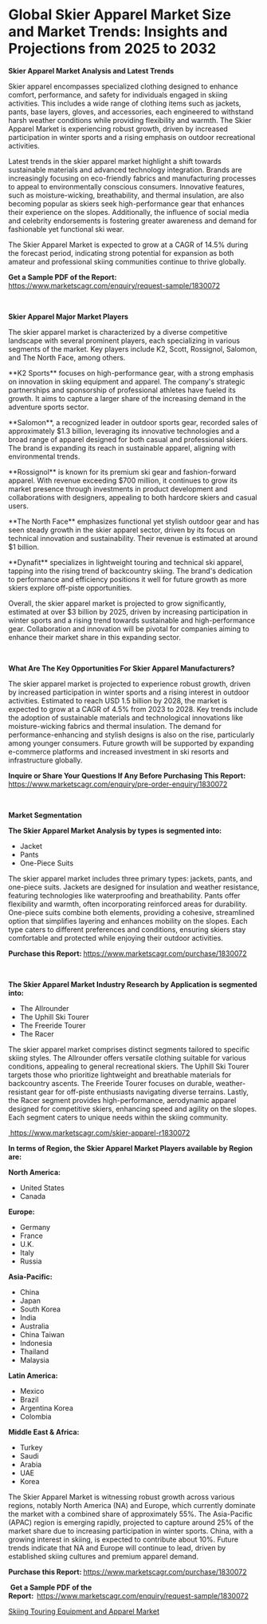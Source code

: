 <p><h1>Global Skier Apparel Market Size and Market Trends: Insights and Projections from 2025 to 2032</h1></p><p><strong>Skier Apparel Market Analysis and Latest Trends</strong></p>
<p><p>Skier apparel encompasses specialized clothing designed to enhance comfort, performance, and safety for individuals engaged in skiing activities. This includes a wide range of clothing items such as jackets, pants, base layers, gloves, and accessories, each engineered to withstand harsh weather conditions while providing flexibility and warmth. The Skier Apparel Market is experiencing robust growth, driven by increased participation in winter sports and a rising emphasis on outdoor recreational activities.</p><p>Latest trends in the skier apparel market highlight a shift towards sustainable materials and advanced technology integration. Brands are increasingly focusing on eco-friendly fabrics and manufacturing processes to appeal to environmentally conscious consumers. Innovative features, such as moisture-wicking, breathability, and thermal insulation, are also becoming popular as skiers seek high-performance gear that enhances their experience on the slopes. Additionally, the influence of social media and celebrity endorsements is fostering greater awareness and demand for fashionable yet functional ski wear.</p><p>The Skier Apparel Market is expected to grow at a CAGR of 14.5% during the forecast period, indicating strong potential for expansion as both amateur and professional skiing communities continue to thrive globally.</p></p>
<p><strong>Get a Sample PDF of the Report:&nbsp;</strong> <a href="https://www.marketscagr.com/enquiry/request-sample/1830072?utm_campaign=1999&utm_medium=2&utm_source=Github&utm_content=ia&utm_term=09022025&utm_id=skier-apparel">https://www.marketscagr.com/enquiry/request-sample/1830072</a></p>
<p>&nbsp;</p>
<p><strong>Skier Apparel Major Market Players</strong></p>
<p><p>The skier apparel market is characterized by a diverse competitive landscape with several prominent players, each specializing in various segments of the market. Key players include K2, Scott, Rossignol, Salomon, and The North Face, among others.</p><p>**K2 Sports** focuses on high-performance gear, with a strong emphasis on innovation in skiing equipment and apparel. The company's strategic partnerships and sponsorship of professional athletes have fueled its growth. It aims to capture a larger share of the increasing demand in the adventure sports sector.</p><p>**Salomon**, a recognized leader in outdoor sports gear, recorded sales of approximately $1.3 billion, leveraging its innovative technologies and a broad range of apparel designed for both casual and professional skiers. The brand is expanding its reach in sustainable apparel, aligning with environmental trends.</p><p>**Rossignol** is known for its premium ski gear and fashion-forward apparel. With revenue exceeding $700 million, it continues to grow its market presence through investments in product development and collaborations with designers, appealing to both hardcore skiers and casual users.</p><p>**The North Face** emphasizes functional yet stylish outdoor gear and has seen steady growth in the skier apparel sector, driven by its focus on technical innovation and sustainability. Their revenue is estimated at around $1 billion.</p><p>**Dynafit** specializes in lightweight touring and technical ski apparel, tapping into the rising trend of backcountry skiing. The brand's dedication to performance and efficiency positions it well for future growth as more skiers explore off-piste opportunities.</p><p>Overall, the skier apparel market is projected to grow significantly, estimated at over $3 billion by 2025, driven by increasing participation in winter sports and a rising trend towards sustainable and high-performance gear. Collaboration and innovation will be pivotal for companies aiming to enhance their market share in this expanding sector.</p></p>
<p>&nbsp;</p>
<p><strong>What Are The Key Opportunities For Skier Apparel Manufacturers?</strong></p>
<p><p>The skier apparel market is projected to experience robust growth, driven by increased participation in winter sports and a rising interest in outdoor activities. Estimated to reach USD 1.5 billion by 2028, the market is expected to grow at a CAGR of 4.5% from 2023 to 2028. Key trends include the adoption of sustainable materials and technological innovations like moisture-wicking fabrics and thermal insulation. The demand for performance-enhancing and stylish designs is also on the rise, particularly among younger consumers. Future growth will be supported by expanding e-commerce platforms and increased investment in ski resorts and infrastructure globally.</p></p>
<p><strong>Inquire or Share Your Questions If Any Before Purchasing This Report:</strong> <a href="https://www.marketscagr.com/enquiry/pre-order-enquiry/1830072?utm_campaign=1999&utm_medium=2&utm_source=Github&utm_content=ia&utm_term=09022025&utm_id=skier-apparel">https://www.marketscagr.com/enquiry/pre-order-enquiry/1830072</a></p>
<p>&nbsp;</p>
<p><strong>Market Segmentation</strong></p>
<p><strong>The Skier Apparel Market Analysis by types is segmented into:</strong></p>
<p><ul><li>Jacket</li><li>Pants</li><li>One-Piece Suits</li></ul></p>
<p><p>The skier apparel market includes three primary types: jackets, pants, and one-piece suits. Jackets are designed for insulation and weather resistance, featuring technologies like waterproofing and breathability. Pants offer flexibility and warmth, often incorporating reinforced areas for durability. One-piece suits combine both elements, providing a cohesive, streamlined option that simplifies layering and enhances mobility on the slopes. Each type caters to different preferences and conditions, ensuring skiers stay comfortable and protected while enjoying their outdoor activities.</p></p>
<p><strong>Purchase this Report:&nbsp;</strong><a href="https://www.marketscagr.com/purchase/1830072?utm_campaign=1999&utm_medium=2&utm_source=Github&utm_content=ia&utm_term=09022025&utm_id=skier-apparel">https://www.marketscagr.com/purchase/1830072</a></p>
<p>&nbsp;</p>
<p><strong>The Skier Apparel Market Industry Research by Application is segmented into:</strong></p>
<p><ul><li>The Allrounder</li><li>The Uphill Ski Tourer</li><li>The Freeride Tourer</li><li>The Racer</li></ul></p>
<p><p>The skier apparel market comprises distinct segments tailored to specific skiing styles. The Allrounder offers versatile clothing suitable for various conditions, appealing to general recreational skiers. The Uphill Ski Tourer targets those who prioritize lightweight and breathable materials for backcountry ascents. The Freeride Tourer focuses on durable, weather-resistant gear for off-piste enthusiasts navigating diverse terrains. Lastly, the Racer segment provides high-performance, aerodynamic apparel designed for competitive skiers, enhancing speed and agility on the slopes. Each segment caters to unique needs within the skiing community.</p></p>
<p><a href="https://www.marketscagr.com/skier-apparel-r1830072?utm_campaign=1999&utm_medium=2&utm_source=Github&utm_content=ia&utm_term=09022025&utm_id=skier-apparel">&nbsp;https://www.marketscagr.com/skier-apparel-r1830072</a></p>
<p><strong>In terms of Region, the Skier Apparel Market Players available by Region are:</strong></p>
<p>
    <p> <strong> North America: </strong>
        <ul>
            <li>United States</li>
            <li>Canada</li>
        </ul>
        </p> 
    <p> <strong> Europe: </strong>
        <ul>
            <li>Germany</li>
            <li>France</li>
            <li>U.K.</li>
            <li>Italy</li>
            <li>Russia</li>
        </ul>
        </p> 
    <p> <strong> Asia-Pacific: </strong>
        <ul>
            <li>China</li>
            <li>Japan</li>
            <li>South Korea</li>
            <li>India</li>
            <li>Australia</li>
            <li>China Taiwan</li>
            <li>Indonesia</li>
            <li>Thailand</li>
            <li>Malaysia</li>
        </ul>
        </p> 
    <p> <strong> Latin America: </strong>
        <ul>
            <li>Mexico</li>
            <li>Brazil</li>
            <li>Argentina Korea</li>
            <li>Colombia</li>
        </ul>
        </p> 
    <p> <strong> Middle East & Africa: </strong>
        <ul>
            <li>Turkey</li>
            <li>Saudi</li>
            <li>Arabia</li>
            <li>UAE</li>
            <li>Korea</li>
        </ul>
    </p>
    </p>
<p><p>The Skier Apparel Market is witnessing robust growth across various regions, notably North America (NA) and Europe, which currently dominate the market with a combined share of approximately 55%. The Asia-Pacific (APAC) region is emerging rapidly, projected to capture around 25% of the market share due to increasing participation in winter sports. China, with a growing interest in skiing, is expected to contribute about 10%. Future trends indicate that NA and Europe will continue to lead, driven by established skiing cultures and premium apparel demand.</p></p>
<p><strong>Purchase this Report: </strong><a href="https://www.marketscagr.com/purchase/1830072?utm_campaign=1999&utm_medium=2&utm_source=Github&utm_content=ia&utm_term=09022025&utm_id=skier-apparel">https://www.marketscagr.com/purchase/1830072</a></p>
<p>&nbsp;<strong>Get a Sample PDF of the Report:&nbsp;&nbsp;</strong><a href="https://www.marketscagr.com/enquiry/request-sample/1830072?utm_campaign=1999&utm_medium=2&utm_source=Github&utm_content=ia&utm_term=09022025&utm_id=skier-apparel">https://www.marketscagr.com/enquiry/request-sample/1830072</a></p>
<p><strong></strong></p>
<p><p><a href="https://github.com/tamvrosiya/Market-Research-Report-List-6/blob/main/skiing-touring-equipment-and-apparel-market.md?utm_campaign=1999&utm_medium=2&utm_source=Github&utm_content=ia&utm_term=09022025&utm_id=skier-apparel">Skiing Touring Equipment and Apparel Market</a></p></p>